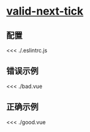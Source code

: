 # [valid-next-tick](https://eslint.vuejs.org/rules/valid-next-tick.html)

## 配置

<<< ./.eslintrc.js

## 错误示例

<<< ./bad.vue

## 正确示例

<<< ./good.vue
